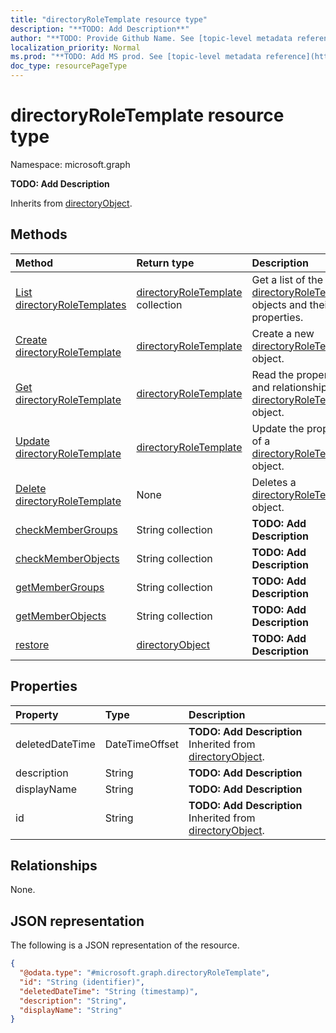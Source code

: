 ```yaml
---
title: "directoryRoleTemplate resource type"
description: "**TODO: Add Description**"
author: "**TODO: Provide Github Name. See [topic-level metadata reference](https://msgo.azurewebsites.net/add/document/guidelines/metadata.html#topic-level-metadata)**"
localization_priority: Normal
ms.prod: "**TODO: Add MS prod. See [topic-level metadata reference](https://msgo.azurewebsites.net/add/document/guidelines/metadata.html#topic-level-metadata)**"
doc_type: resourcePageType
---
```


# directoryRoleTemplate resource type

Namespace: microsoft.graph



**TODO: Add Description**


Inherits from [directoryObject](../resources/directoryobject.md).

## Methods
|Method|Return type|Description|
|:---|:---|:---|
|[List directoryRoleTemplates](../api/directoryroletemplate-list.md)|[directoryRoleTemplate](../resources/directoryroletemplate.md) collection|Get a list of the [directoryRoleTemplate](../resources/directoryroletemplate.md) objects and their properties.|
|[Create directoryRoleTemplate](../api/directoryroletemplate-post-directoryroletemplates.md)|[directoryRoleTemplate](../resources/directoryroletemplate.md)|Create a new [directoryRoleTemplate](../resources/directoryroletemplate.md) object.|
|[Get directoryRoleTemplate](../api/directoryroletemplate-get.md)|[directoryRoleTemplate](../resources/directoryroletemplate.md)|Read the properties and relationships of a [directoryRoleTemplate](../resources/directoryroletemplate.md) object.|
|[Update directoryRoleTemplate](../api/directoryroletemplate-update.md)|[directoryRoleTemplate](../resources/directoryroletemplate.md)|Update the properties of a [directoryRoleTemplate](../resources/directoryroletemplate.md) object.|
|[Delete directoryRoleTemplate](../api/directoryroletemplate-delete.md)|None|Deletes a [directoryRoleTemplate](../resources/directoryroletemplate.md) object.|
|[checkMemberGroups](../api/directoryroletemplate-checkmembergroups.md)|String collection|**TODO: Add Description**|
|[checkMemberObjects](../api/directoryroletemplate-checkmemberobjects.md)|String collection|**TODO: Add Description**|
|[getMemberGroups](../api/directoryroletemplate-getmembergroups.md)|String collection|**TODO: Add Description**|
|[getMemberObjects](../api/directoryroletemplate-getmemberobjects.md)|String collection|**TODO: Add Description**|
|[restore](../api/directoryroletemplate-restore.md)|[directoryObject](../resources/directoryobject.md)|**TODO: Add Description**|

## Properties
|Property|Type|Description|
|:---|:---|:---|
|deletedDateTime|DateTimeOffset|**TODO: Add Description** Inherited from [directoryObject](../resources/directoryobject.md).|
|description|String|**TODO: Add Description**|
|displayName|String|**TODO: Add Description**|
|id|String|**TODO: Add Description** Inherited from [directoryObject](../resources/directoryobject.md).|

## Relationships
None.

## JSON representation
The following is a JSON representation of the resource.
<!-- {
  "blockType": "resource",
  "keyProperty": "id",
  "@odata.type": "microsoft.graph.directoryRoleTemplate",
  "baseType": "Microsoft.DirectoryServices.directoryObject",
  "openType": true
}
-->
``` json
{
  "@odata.type": "#microsoft.graph.directoryRoleTemplate",
  "id": "String (identifier)",
  "deletedDateTime": "String (timestamp)",
  "description": "String",
  "displayName": "String"
}
```

